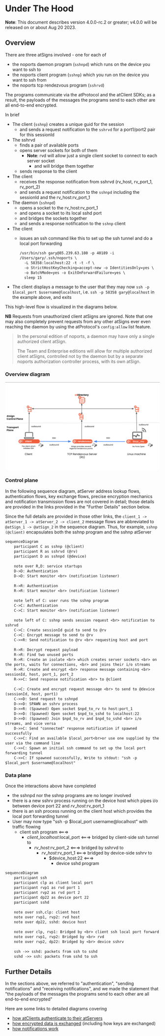 # Under The Hood

**Note**: This document describes version 4.0.0-rc.2 or greater; v4.0.0 will be released on or about Aug 20 2023.

## Overview

There are three atSigns involved - one for each of

* the noports daemon program (`sshnpd`) which runs on the device you want to ssh to
* the noports client program (`sshnp`) which you run on the device you want to ssh from
* the noports tcp rendezvous program (`sshrvd`)

The programs communicate via the atProtocol and the atClient SDKs; as a result, the payloads of the messages the programs send to each other are all end-to-end encrypted.

In brief

* The client (`sshnp`) creates a unique guid for the session
  * and sends a request notification to the `sshrvd` for a port1/port2 pair for this sessionId
* The sshrvd
  * finds a pair of available ports
  * opens server sockets for both of them
    * **Note**: rvd will allow just a single client socket to connect to each server socket
      * and will bridge them together
  * sends response to the client
* The client
  * receives the response notification from sshrvd (rv\_host, rv\_port\_1, rv\_port\_2)
  * and sends a request notification to the `sshnpd` including the sessionId and the rv\_host:rv\_port\_1
* The daemon (`sshnpd`)
  * opens a socket to the rv\_host:rv\_port\_1
  * and opens a socket to its local sshd port
  * and bridges the sockets together
  * and sends a response notification to the `sshnp` client
* The client
  *   issues an ssh command like this to set up the ssh tunnel and do a local port forwarding

      ```
      /usr/bin/ssh gary@85.239.63.180 -p 40189 -i /Users/gary/.ssh/noports \
        -L 58358:localhost:22 -t -t -f \
        -o StrictHostKeyChecking=accept-new -o IdentitiesOnly=yes \
        -o BatchMode=yes -o ExitOnForwardFailure=yes \
        sleep 15
      ```
* The client displays a message to the user that they may now `ssh -p $local_port $username@localhost`, i.e. `ssh -p 58358 gary@localhost` in the example above, and exits

This high-level flow is visualized in the diagrams below.

**NB** Requests from unauthorized client atSigns are ignored. Note that one may also completely prevent requests from any other atSigns ever even reaching the daemon by using the atProtocol's `config:allow` list feature.

> In the personal edition of noports, a daemon may have only a single authorized client atSign.
>
> The Team and Enterprise editions will allow for multiple authorized client atSigns, controlled not by the daemon but by a separate noports authorization controller process, with its own atSign.

### Overview diagram

![](.gitbook/assets/overview.png)

### Control plane

In the following sequence diagram, atServer address lookup flows, authentication flows, key exchange flows, precise encryption mechanics and notification transmission flows are not covered in detail; those details are provided in the links provided in the "Further Details" section below.

Since the full details are provided in those other links, the `client_1 -> atServer_1 -> atServer_2 -> client_2` message flows are abbreviated to `@atSign_1 -> @atSign_2` in the sequence diagram. Thus, for example, `sshnp (@client)` encapsulates both the sshnp program and the sshnp atServer

```mermaid
sequenceDiagram
    participant C as sshnp (@client)
    participant R as sshrvd (@rv)
    participant D as sshnpd (@device)

    note over R,D: service startups
    D->D: Authentication
    D->D: Start monitor <br> (notification listener)
    
    R->R: Authentication
    R->R: Start monitor <br> (notification listener)

    note left of C: user runs the sshnp program
    C->C: Authentication
    C->C: Start monitor <br> (notification listener)
    
    note left of C: sshnp sends session request <br> notification to sshrvd
    C->C: Create sessionId guid to send to @rv
    C->C: Encrypt message to send to @rv
    C->>R: Send notification to @rv <br> requesting host and port
    
    R->R: Decrypt request payload
    R->R: Find two unused ports
    R->R: Create an isolate <br> which creates server sockets <br> on the ports, waits for connections, <br> and joins their i/o streams
    R->R: Create and encrypt <br> response message containing <br> sessionId, host, port_1, port_2
    R->>C: Send response notification <br> to @client
    
    C->C: Create and encrypt request message <br> to send to @device (sessionId, host, port1)
    C->>D: Send request to sshnpd
    D->>D: SPAWN an sshrv process
    D->>R: (Spawned) Open socket $npd_to_rv to host:port_1
    D->>D: (Spawned) Open socket $npd_to_sshd to localhost:22
    D->>D: (Spawned) Join $npd_to_rv and $npd_to_sshd <br> i/o streams, and vice versa
    D->>C: Send "connected" response notification if spawned successfully
    C->>C: Find an available $local_port<br>or use one supplied by the user via the command line
    C->>C: Spawn an initial ssh command to set up the local port forwarding tunnel
    C->>C: If spawned successfully, Write to stdout: "ssh -p $local_port $username@localhost"
```

### Data plane

Once the interactions above have completed

* the sshnpd nor the sshnp programs are no longer involved
* there is a new sshrv process running on the device host which pipes i/o between device port 22 and $rv\_host:$rv\_port\_1
* there is an ssh process running on the client host which provides the local port forwarding tunnel
* User may now type "ssh -p $local\_port username@localhost" with traffic flowing
  * client ssh program <===>
    * $client\_localhost:$local\_port <===> bridged by client-side ssh tunnel to
      * $rv\_host:$rv\_port\_2 <===> bridged by sshrvd to
        * $rv\_host:$rv\_port\_1 <===> bridged by device-side sshrv to
          * $device\_host:22 <===>
            * device sshd program

```mermaid
sequenceDiagram
    participant ssh
    participant clp as client local port
    participant rvp1 as rvd port 1
    participant rvp2 as rvd port 2
    participant dp22 as device port 22
    participant sshd
    
    note over ssh,clp: client host
    note over rvp1, rvp2: rvd host
    note over dp22, sshd: device host
    
    note over clp, rvp1: Bridged by <br> client ssh local port forward
    note over rvp1, rvp2: Bridged by <br> rvd
    note over rvp2, dp22: Bridged by <br> device sshrv
    
    ssh ->> sshd: packets from ssh to sshd
    sshd ->> ssh: packets from sshd to ssh
```

## Further Details

In the sections above, we referred to "authentication", "sending notifications" and "receiving notifications", and we made the statement that "the payloads of the messages the programs send to each other are all end-to-end encrypted"

Here are some links to detailed diagrams covering

* [how atClients authenticate to their atServers](https://github.com/atsign-foundation/at\_protocol/blob/trunk/decisions/2023-01-pkam-per-app-and-device.md#appendix---current-flows)
* [how encrypted data is exchanged](https://github.com/atsign-foundation/at\_protocol/blob/trunk/usage-examples/how-to-exchange-encrypted-data.md) (including how keys are exchanged)
* [how notifications work](https://github.com/atsign-foundation/at\_protocol/blob/trunk/usage-examples/how-notifications-work.md)

